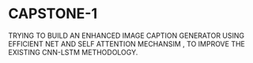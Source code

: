 # CAPSTONE-1

TRYING TO BUILD AN ENHANCED IMAGE CAPTION GENERATOR USING EFFICIENT NET AND SELF ATTENTION MECHANSIM , TO IMPROVE THE EXISTING CNN-LSTM METHODOLOGY. 
